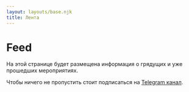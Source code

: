 ```yaml
---
layout: layouts/base.njk
title: Лента
---
```


# Feed

На этой странице будет размещена информация о грядущих и уже прошедших
мероприятиях.

Чтобы ничего не пропустить стоит подписаться на
<a target="_blank" href="{{ config.links.channel }}">Telegram канал</a>.
